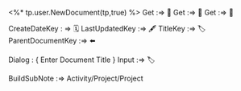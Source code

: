 

<%* tp.user.NewDocument(tp,true) %>
Get :=> 🎫
Get :=> 🧾
Get :=> 📑

CreateDateKey : => 🗓️
LastUpdatedKey :=> 🖋️
TitleKey :=> 🏷️
ParentDocumentKey :=> ⬅️

Dialog : {
Enter Document Title 
}
Input :=> 🏷️

BuildSubNote :=> Activity/Project/Project